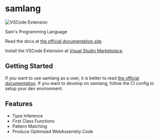 # samlang

![VSCode Extension](https://img.shields.io/visual-studio-marketplace/i/dev-sam.vscode-samlang.svg?label=vscode%20extension%20installs)

Sam's Programming Language

Read the docs at [the official documentation site](https://samlang.io).

Install the VSCode Extension at [Visual Studio Marketplace](https://marketplace.visualstudio.com/items?itemName=dev-sam.vscode-samlang).

## Getting Started

If you want to use samlang as a user, it is better to read
[the official documentation](https://samlang.io). If you want to develop on samlang, follow the CI
config to setup your dev environment.

## Features

- Type Inference
- First Class Functions
- Pattern Matching
- Produce Optimized WebAssembly Code
